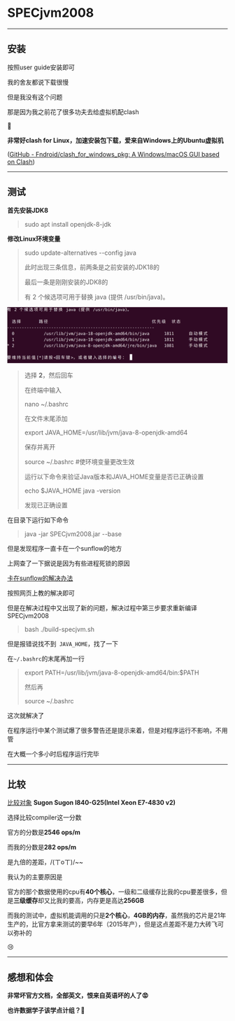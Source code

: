 # SPECjvm2008

--------------------------

## 安装

按照user guide安装即可

我的舍友都说下载很慢

但是我没有这个问题

那是因为我之前花了很多功夫去给虚拟机配clash

**🤭**

**非常好clash for Linux，加速安装包下载，爱来自Windows上的Ubuntu虚拟机**

([GitHub - Fndroid/clash_for_windows_pkg: A Windows/macOS GUI based on Clash](https://github.com/Fndroid/clash_for_windows_pkg))

----------------------

## 测试

**首先安装JDK8**

> sudo apt install openjdk-8-jdk

**修改Linux环境变量**

> sudo update-alternatives --config java
> 
> 此时出现三条信息，前两条是之前安装的JDK18的
> 
> 最后一条是刚刚安装的JDK8的
> 
> 有 2 个候选项可用于替换 java (提供 /usr/bin/java)。

![1](picture/1.png)

> 选择 **2**，然后回车
> 
> 在终端中输入
> 
> nano ~/.bashrc
> 
> 在文件末尾添加
> 
> export JAVA_HOME=/usr/lib/jvm/java-8-openjdk-amd64  
> 
> 保存并离开
> 
> source ~/.bashrc #使环境变量更改生效
> 
> 运行以下命令来验证Java版本和JAVA_HOME变量是否已正确设置
> 
> echo $JAVA_HOME
> java -version
> 
> 发现已正确设置

在目录下运行如下命令

> java  -jar SPECjvm2008.jar --base

但是发现程序一直卡在一个sunflow的地方

上网查了一下据说是因为有些进程死锁的原因

[卡在sunflow的解决办法]([华为云论坛_云计算论坛_开发者论坛_技术论坛-华为云](https://bbs.huaweicloud.com/forum/thread-174642-1-1.html))

按照网页上教的解决即可

但是在解决过程中又出现了新的问题，解决过程中第三步要求重新编译SPECjvm2008

> bash ./build-specjvm.sh

但是报错说找不到` JAVA_HOME`，找了一下

在`~/.bashrc`的末尾再加一行

> export PATH=/usr/lib/jvm/java-8-openjdk-amd64/bin:$PATH
> 
> 然后再
> 
> source ~/.bashrc

这次就解决了

在程序运行中某个测试爆了很多警告还是提示来着，但是对程序运行不影响，不用管

在大概一个多小时后程序运行完毕

-----------------------------------------

## 比较

[比较对象](https://www.spec.org/jvm2008/results/res2015q3/jvm2008-20150823-00019.base/SPECjvm2008.base.html) **Sugon Sugon I840-G25(Intel Xeon E7-4830 v2)**

选择比较compiler这一分数

官方的分数是**2546 ops/m**

而我的分数是**282 ops/m**

是九倍的差距，/(ㄒoㄒ)/~~



我认为的主要原因是

官方的那个数据使用的cpu有**40个核心**，一级和二级缓存比我的cpu要差很多，但是**三级缓存**却又比我的要高，内存更是高达**256GB**

而我的测试中，虚拟机能调用的只是**2个核心**，**4GB的内存**，虽然我的芯片是21年生产的，比官方拿来测试的要早6年（2015年产），但是这点差距不是力大砖飞可以弥补的

😢



---------------------



## 感想和体会

**非常坏官方文档，全部英文，恨来自英语坏的人了😡**

**也许数据学子该学点计组？🤔**


